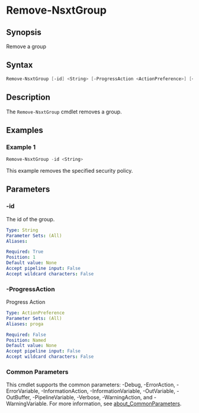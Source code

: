 # Remove-NsxtGroup

## Synopsis

Remove a group

## Syntax

```powershell
Remove-NsxtGroup [-id] <String> [-ProgressAction <ActionPreference>] [<CommonParameters>]
```

## Description

The `Remove-NsxtGroup` cmdlet removes a group.

## Examples

### Example 1

```powershell
Remove-NsxtGroup -id <String>
```

This example removes the specified security policy.

## Parameters

### -id

The id of the group.

```yaml
Type: String
Parameter Sets: (All)
Aliases:

Required: True
Position: 1
Default value: None
Accept pipeline input: False
Accept wildcard characters: False
```

### -ProgressAction

Progress Action

```yaml
Type: ActionPreference
Parameter Sets: (All)
Aliases: proga

Required: False
Position: Named
Default value: None
Accept pipeline input: False
Accept wildcard characters: False
```

### Common Parameters

This cmdlet supports the common parameters: -Debug, -ErrorAction, -ErrorVariable, -InformationAction, -InformationVariable, -OutVariable, -OutBuffer, -PipelineVariable, -Verbose, -WarningAction, and -WarningVariable. For more information, see [about_CommonParameters](http://go.microsoft.com/fwlink/?LinkID=113216).
